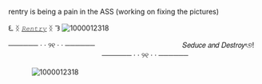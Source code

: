 rentry is being a pain in the ASS (working on fixing the pictures)
 
 ᘍ ᛝ [𝑅𝑒𝑛𝑡𝑟𝑦](https://rentry.co/RougeVi) ᛝ ᘊ
![1000012318](https://github.com/user-attachments/assets/9f6374f0-1cb2-45e3-bd9b-f880bb8544f1)
ㅤ ㅤㅤ

────── · · ୨୧ · · ──────
⠀
 ㅤ ㅤㅤㅤㅤ ㅤㅤㅤㅤ ㅤㅤ  𝑆𝑒𝑑𝑢𝑐𝑒 𝑎𝑛𝑑 𝐷𝑒𝑠𝑡𝑟𝑜𝑦ৎ୭!
  ㅤㅤ ㅤㅤㅤ ㅤㅤㅤ ㅤㅤㅤ ㅤㅤ
────── · · ୨୧ · · ────── ㅤㅤ

ㅤ ㅤㅤ
![1000012318](https://media.tenor.com/T3jkUGPchbsAAAAM/team-dark-shadow-the-hedgehog.gif)
ㅤ ㅤㅤ
